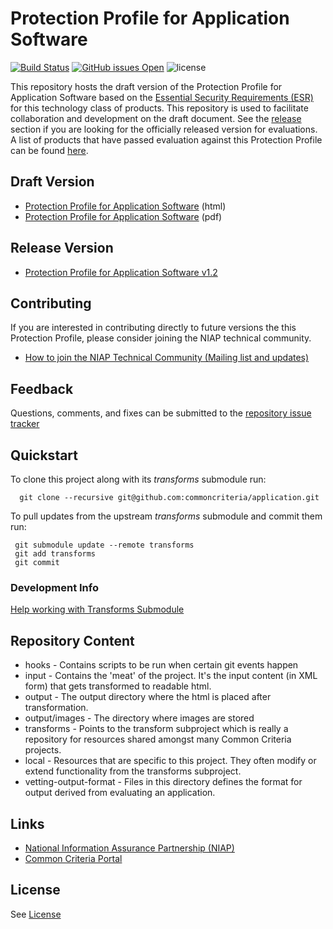Protection Profile for Application Software
===========
[![Build Status](https://travis-ci.org/commoncriteria/application.svg?branch=master)](https://travis-ci.org/commoncriteria/application) [![GitHub issues Open](https://img.shields.io/github/issues/commoncriteria/application.svg?maxAge=2592000)](https://github.com/commoncriteria/application/issues) ![license](https://img.shields.io/badge/license-Unlicensed-blue.svg)

This repository hosts the draft version of the Protection Profile for Application Software based on the 
[Essential Security Requirements (ESR)](http://common-criteria.rhcloud.com/application/output/application-esr.html) for this technology class of 
products. This repository is used to facilitate collaboration and development on the draft document. 
See the [release](#Release-Version) section if you are looking for the officially released version for evaluations. A list of products that have passed evaluation against this Protection Profile can be found [here](https://www.niap-ccevs.org/Product/PCL.cfm?ID624=74).

## Draft Version

* [Protection Profile for Application Software](http://common-criteria.rhcloud.com/application/output/application-release.html) (html)
* [Protection Profile for Application Software](http://common-criteria.rhcloud.com/application/output/application-release.pdf) (pdf)

## Release Version
* [Protection Profile for Application Software v1.2](https://www.niap-ccevs.org/Profile/Info.cfm?id=394)

## Contributing

If you are interested in contributing directly to future versions the this Protection Profile, please consider joining the NIAP technical community.
* [How to join the NIAP Technical Community (Mailing list and updates)](https://www.niap-ccevs.org/NIAP_Evolution/tech_communities.cfm)

## Feedback

Questions, comments, and fixes can be submitted to the [repository issue tracker](https://github.com/commoncriteria/application/issues)

## Quickstart
To clone this project along with its _transforms_ submodule run:

````
  git clone --recursive git@github.com:commoncriteria/application.git
````
To pull updates from the upstream _transforms_ submodule and commit them run:
````
 git submodule update --remote transforms
 git add transforms
 git commit
````

### Development Info
[Help working with Transforms Submodule](https://github.com/commoncriteria/transforms/wiki/Working-with-Transforms-as-a-Submodule)

## Repository Content
* hooks - Contains scripts to be run when certain git events happen
* input - Contains the 'meat' of the project. It's the input content (in XML form) that gets transformed to readable html.
* output - The output directory where the html is placed after transformation.
* output/images - The directory where images are stored
* transforms - Points to the transform subproject which is really a repository for resources shared amongst many Common Criteria projects.
* local - Resources that are specific to this project. They often modify or extend functionality from the transforms subproject.
* vetting-output-format - Files in this directory defines the format for output derived from evaluating an application.

## Links 
* [National Information Assurance Partnership (NIAP)](https://www.niap-ccevs.org/)
* [Common Criteria Portal](https://www.commoncriteriaportal.org/)

## License

See [License](./LICENSE)

